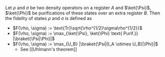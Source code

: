Let $\rho$ and $\sigma$ be two density operators on a register $A$ and $\ket{\Psi}$, $\ket{\Phi}$ be purifications of these states over an extra register $B$. Then the fidelity of states $\rho$ and $\sigma$ is defined as 
- $F(\rho, \sigma) := \text{Tr}\sqrt{\rho^{1/2}\sigma\rho^{1/2}}$
- $F(\rho, \sigma) := \max_{\ket{\Psi}, \ket{\Phi} \text{ Purif.}} |\braket{\Psi|\Phi}|$ 
- $F(\rho, \sigma) := \max_{U_B} |\braket{\Psi|(I_A \otimes U_B)|\Phi}|$ 
	- See [[Uhlmann's theorem]] 